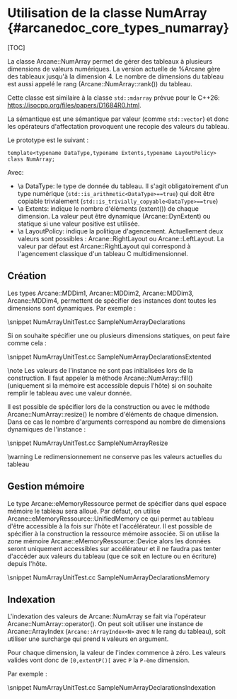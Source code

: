 # Utilisation de la classe NumArray {#arcanedoc_core_types_numarray}

[TOC]

La classe Arcane::NumArray permet de gérer des tableaux à plusieurs
dimensions de valeurs numériques. La version actuelle de %Arcane gère
des tableaux jusqu'à la dimension 4. Le nombre de dimensions du
tableau est aussi appelé le rang (Arcane::NumArray::rank()) du tableau.

Cette classe est similaire à la classe `std::mdarray` prévue pour le
C++26: https://isocpp.org/files/papers/D1684R0.html.

La sémantique est une sémantique par valeur (comme `std::vector`) et
donc les opérateurs d'affectation provoquent une recopie des valeurs
du tableau.

Le prototype est le suivant :

~~~{cpp}
template<typename DataType,typename Extents,typename LayoutPolicy>
class NumArray;
~~~

Avec:
- \a DataType: le type de donnée du tableau. Il s'agit obligatoirement
  d'un type numérique (`std::is_arithmetic<DataType>==true`) qui doit
  être copiable trivialement
  (`std::is_trivially_copyable<DataType>==true`)
- \a Extents: indique le nombre d'éléments (extent()) de chaque
  dimension. La valeur peut être dynamique (Arcane::DynExtent) ou
  statique si une valeur positive est utilisée.
- \a LayoutPolicy: indique la politique d'agencement. Actuellement
  deux valeurs sont possibles : Arcane::RightLayout ou
  Arcane::LeftLayout. La valeur par défaut est Arcane::RightLayout qui
  correspond à l'agencement classique d'un tableau C multidimensionnel.

## Création

Les types Arcane::MDDim1, Arcane::MDDim2, Arcane::MDDim3,
Arcane::MDDim4, permettent de spécifier des instances dont toutes les
dimensions sont dynamiques. Par exemple :

\snippet NumArrayUnitTest.cc SampleNumArrayDeclarations

Si on souhaite spécifier une ou plusieurs dimensions statiques, on
peut faire comme cela :

\snippet NumArrayUnitTest.cc SampleNumArrayDeclarationsExtented

\note Les valeurs de l'instance ne sont pas initialisées lors de la
construction. Il faut appeler la méthode Arcane::NumArray::fill()
(uniquement si la mémoire est accessible depuis l'hôte) si
on souhaite remplir le tableau avec une valeur donnée.

Il est possible de spécifier lors de la construction ou avec le
méthode Arcane::NumArray::resize() le nombre d'éléments de chaque
dimension. Dans ce cas le nombre d'arguments correspond au nombre de
dimensions dynamiques de l'instance :

\snippet NumArrayUnitTest.cc SampleNumArrayResize

\warning Le redimensionnement ne conserve pas les valeurs actuelles du tableau

## Gestion mémoire

Le type Arcane::eMemoryRessource permet de spécifier dans quel espace
mémoire le tableau sera alloué. Par défaut, on utilise
Arcane::eMemoryRessource::UnifiedMemory ce qui permet au tableau
d'être accessible à la fois sur l'hôte et l'accélérateur. Il est
possible de spécifier à la construction la ressource mémoire
associée. Si on utilise la zone mémoire
Arcane::eMemoryRessource::Device alors les données seront uniquement
accessibles sur accélérateur et il ne faudra pas tenter d'accéder aux
valeurs du tableau (que ce soit en lecture ou en écriture) depuis
l'hôte.

\snippet NumArrayUnitTest.cc SampleNumArrayDeclarationsMemory

## Indexation

L'indexation des valeurs de Arcane::NumArray se fait via l'opérateur
Arcane::NumArray::operator(). On peut soit utiliser une instance de
Arcane::ArrayIndex (`Arcane::ArrayIndex<N>` avec `N` le rang du
tableau), soit utiliser une surcharge qui prend `N` valeurs en argument.

Pour chaque dimension, la valeur de l'index commence à zéro. Les
valeurs valides vont donc de `[0,extentP()[` avec `P` la `P-ème`
dimension.

Par exemple :

\snippet NumArrayUnitTest.cc SampleNumArrayDeclarationsIndexation
